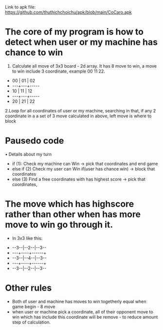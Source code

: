  Link to apk file: https://github.com/thuthichchoichu/apk/blob/main/CoCaro.apk

# The core of my program is how to detect when user or my machine has chance to win
1. Calculate all move of 3x3 board - 2d array. It has 8 move to win, a move to win include 3 coordinate, example 00 11 22.
 *   00 | 01 | 02
 *  ---+---+-----
 *   10 | 11 | 12
 *  ---+---+-----
 *   20 | 21 | 22

2.Loop for all coordinates of user or my machine, searching in that, if any 2 coordinate in a a set of 3 move calculated in above, left move is where to block   


# Pausedo code 
• Details about my turn 
- if (1): Check my machine can Win -> pick that coordinates and end game
- else if (2) Check my user can Win if(user has chance win) -> block that coordinates 
- else (3) Find a free coordinates with has highest score -> pick that coordinates, 

# The move which has highscore rather than other when has more move to win go through it.
- In 3x3 like this:
 * --3--|--2--|--3--
 * ---+----+------+
 * --3--|--4--|--3--
 * ---+----+------+
 * --3--|--2--|--3--


# Other rules
- Both of user and machine has moves to win togetherly equal when game begin - 8 move
- when user or machine pick a coordinate, all of their opponent move to win which has include this coordinate will be remove - to reduce amount step of calculation.
    

